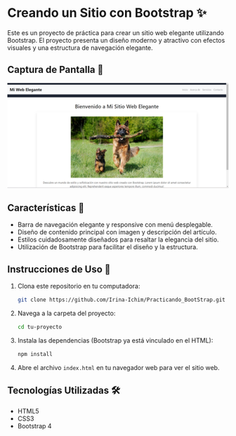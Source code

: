 
# Creando un Sitio con Bootstrap ✨

Este es un proyecto de práctica para crear un sitio web elegante utilizando Bootstrap. El proyecto presenta un diseño moderno y atractivo con efectos visuales y una estructura de navegación elegante.

## Captura de Pantalla 📸

![Captura de Pantalla](/img/Captura%20de%20pantalla%20(125).png)

## Características 🌟

- Barra de navegación elegante y responsive con menú desplegable.
- Diseño de contenido principal con imagen y descripción del artículo.
- Estilos cuidadosamente diseñados para resaltar la elegancia del sitio.
- Utilización de Bootstrap para facilitar el diseño y la estructura.


## Instrucciones de Uso 🚀

1. Clona este repositorio en tu computadora:

   ```sh
   git clone https://github.com/Irina-Ichim/Practicando_BootStrap.git
   ```

2. Navega a la carpeta del proyecto:

   ```sh
   cd tu-proyecto
   ```

3. Instala las dependencias (Bootstrap ya está vinculado en el HTML):

   ```sh
   npm install
   ```

4. Abre el archivo `index.html` en tu navegador web para ver el sitio web.

## Tecnologías Utilizadas 🛠️

- HTML5
- CSS3
- Bootstrap 4

